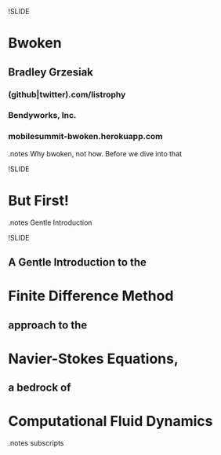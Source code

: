 !SLIDE
# Bwoken
## Bradley Grzesiak
### (github|twitter).com/listrophy
### Bendyworks, Inc.
### mobilesummit-bwoken.herokuapp.com

.notes Why bwoken, not how. Before we dive into that

!SLIDE
# But First!

.notes Gentle Introduction

!SLIDE
## A Gentle Introduction to the
# Finite Difference Method
## approach to the
# Navier-Stokes Equations,
## a bedrock of
# Computational Fluid Dynamics

.notes subscripts
